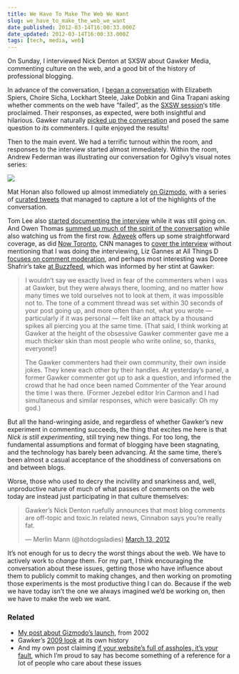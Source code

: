 ```yaml
---
title: We Have To Make The Web We Want
slug: we_have_to_make_the_web_we_want
date_published: 2012-03-14T16:00:33.000Z
date_updated: 2012-03-14T16:00:33.000Z
tags: [tech, media, web]
---
```


On Sunday, I interviewed Nick Denton at SXSW about Gawker Media, commenting culture on the web, and a good bit of the history of professional blogging.

In advance of the conversation, I [began a conversation](http://beta.branch.com/on-sunday-i-m-interviewing-nick-denton-at-sxsw-about-gawker-the-failure-of-comments-have-web-comments-failed?invitation=lmxtgeafsw1w7kqp&amp;response=accept) with Elizabeth Spiers, Choire Sicha, Lockhart Steele, Jake Dobkin and Gina Trapani asking whether comments on the web have “failed”, as the [SXSW session](http://schedule.sxsw.com/2012/events/event_IAP100127)‘s title proclaimed. Their responses, as expected, were both insightful and hilarious. Gawker naturally [picked up the conversation](http://gawker.com/5892025/dear-commenters-do-you-think-internet-comments-have-failed-and-whose-fault-is-it) and posed the same question to *its* commenters. I quite enjoyed the results!

Then to the main event. We had a terrific turnout within the room, and responses to the interview started almost immediately. Within the room, Andrew Federman was illustrating our conversation for Ogilvy’s visual notes series:

[![](https://cdn.glitch.global/c4e475b2-a54e-47e0-973c-ed0bd1b46262/oglivy-notes-gawker-comments.jpg?v=1670720759787)](https://web.archive.org/web/20120511093652/https://ogilvynotes.com/49790/454990/sxsw-2012/the-nick-denton-interview-the-failure-of-comments "Sketch notes on Gawker comments converastion")

Mat Honan also followed up almost immediately [on Gizmodo](http://gizmodo.com/5892301/heres-what-nick-denton-said-about-his-own-commenters), with a series of [curated tweets](http://storify.com/mat/nick-denton-talks-about-you) that managed to capture a lot of the highlights of the conversation.

Tom Lee also [started documenting the interview](http://www.manifestdensity.net/2012/03/11/sxsw-lessons-from-the-distant-past/) while it was still going on. And Owen Thomas [summed up much of the spirit of the conversation](http://www.dailydot.com/business/gawker-media-nick-denton-tragedy-of-comments/) while also watching us from the first row. [Adweek](http://www.adweek.com/news/press/nick-denton-tragedy-comments-138881) offers up some straightforward coverage, as did [Now Toronto](http://www.nowtoronto.com/guides/sxsw/2012/story.cfm?content=185653), CNN manages to [cover the interview](http://www.cnn.com/2012/03/11/tech/web/online-comments-sxsw/index.html) without mentioning that I was doing the interviewing, Liz Gannes at All Things D [focuses on comment moderation](http://allthingsd.com/20120311/gawker-will-deputize-commenters-says-nick-denton-at-sxsw/), and perhaps most interesting was Doree Shafrir’s take [at Buzzfeed](http://www.buzzfeed.com/doree/gawker-medias-commenter-problem), which was informed by her stint at Gawker:

> I wouldn’t say we exactly lived in fear of the commenters when I was at Gawker, but they were always there, looming, and no matter how many times we told ourselves not to look at them, it was impossible not to. The tone of a comment thread was set within 30 seconds of your post going up, and more often than not, what you wrote — particularly if it was personal — felt like an attack by a thousand spikes all piercing you at the same time. (That said, I think working at Gawker at the height of the obsessive Gawker commenter gave me a much thicker skin than most people who write online, so, thanks, everyone!)
> 
> The Gawker commenters had their own community, their own inside jokes. They knew each other by their handles. At yesterday’s panel, a former Gawker commenter got up to ask a question, and informed the crowd that he had once been named Commenter of the Year around the time I was there. (Former Jezebel editor Irin Carmon and I had simultaneous and similar responses, which were basically: Oh my god.)

But all the hand-wringing aside, and regardless of whether Gawker’s new experiment in commenting succeeds, the thing that excites me here is that *Nick is still experimenting*, still trying new things. For too long, the fundamental assumptions and format of blogging have been stagnating, and the technology has barely been advancing. At the same time, there’s been almost a casual acceptance of the shoddiness of conversations on and between blogs.

Worse, those who used to decry the incivility and snarkiness and, well, unproductive nature of much of what passes of comments on the web today are instead just participating in that culture themselves:

> Gawker’s Nick Denton ruefully announces that most blog comments are off-topic and toxic.In related news, Cinnabon says you’re really fat.
> 
> — Merlin Mann (@hotdogsladies) [March 13, 2012](https://twitter.com/hotdogsladies/status/179460576244797441)

It’s not enough for us to decry the worst things about the web. We have to actively work to *change* them. For my part, I think encouraging the conversation about these issues, getting those who have influence about them to publicly commit to making changes, and then working on promoting those experiments is the most productive thing I can do. Because if the web we have today isn’t the one we always imagined we’d be working on, then we have to make the web we want.

### Related

- [My post about Gizmodo’s launch](/2002/08/gizmodo-launche), from 2002
- Gawker’s [2009 look](http://advertising.gawker.com/5351013/then-and-now-seven-years-of-blogging-as-business) at its own history
- And my own post claiming [if your website’s full of assholes, it’s your fault](/2011/07/20/if_your_websites_full_of_assholes_its_your_fault-2/), which I’m proud to say has become something of a reference for a lot of people who care about these issues
